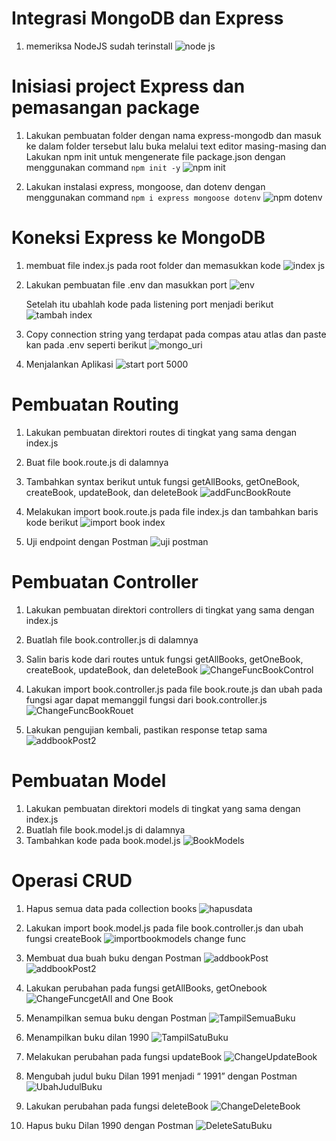 # Integrasi MongoDB dan Express

1. memeriksa NodeJS sudah terinstall
   ![node js](https://github.com/FarhanHaf/PEMIN/assets/103462399/0dcea7e5-3fa9-4b76-ba2e-be153b223583)

# Inisiasi project Express dan pemasangan package
1. Lakukan pembuatan folder dengan nama express-mongodb dan masuk ke dalam folder tersebut lalu buka melalui text editor masing-masing
   dan Lakukan npm init untuk mengenerate file package.json dengan menggunakan command `npm init -y`
   ![npm init](https://github.com/FarhanHaf/PEMIN/assets/103462399/a77684f2-abf3-4953-b754-9a9c79423aa1)

2. Lakukan instalasi express, mongoose, dan dotenv dengan menggunakan command `npm i express mongoose dotenv`
   ![npm dotenv](https://github.com/FarhanHaf/PEMIN/assets/103462399/b48a353c-ddba-4f9e-b833-5bcf70857368)

# Koneksi Express ke MongoDB

1. membuat file index.js pada root folder dan memasukkan kode
   ![index js](https://github.com/FarhanHaf/PEMIN/assets/103462399/d1af7ef1-2ff5-48e9-917d-e49d2dfd8050)

2. Lakukan pembuatan file .env dan masukkan port
![env](https://github.com/FarhanHaf/PEMIN/assets/103462399/2e6ef18b-3fa0-44fe-8b1f-de18cda7a47c)

    Setelah itu ubahlah kode pada listening port menjadi berikut
   ![tambah index](https://github.com/FarhanHaf/PEMIN/assets/103462399/bee0d747-7f3e-4e3a-beb1-870d4488cb86)

3. Copy connection string yang terdapat pada compas atau atlas dan paste kan pada .env seperti berikut
   ![mongo_uri](https://github.com/FarhanHaf/PEMIN/assets/103462399/25828ee3-8f48-435b-9297-392220d9c021)

4. Menjalankan Aplikasi
   ![start port 5000](https://github.com/FarhanHaf/PEMIN/assets/103462399/7e1489f2-108f-453a-b5f9-3deee92e33f6)

# Pembuatan Routing
1. Lakukan pembuatan direktori routes di tingkat yang sama dengan index.js
   
2. Buat file book.route.js di dalamnya
   
3. Tambahkan syntax berikut untuk fungsi getAllBooks, getOneBook, createBook, updateBook, dan deleteBook
   ![addFuncBookRoute](https://github.com/FarhanHaf/PEMIN/assets/103462399/cdd83f02-8a16-46b4-9734-b6699b69d91e)

4. Melakukan import book.route.js pada file index.js dan tambahkan baris kode berikut
   ![import book index](https://github.com/FarhanHaf/PEMIN/assets/103462399/31bfc063-49fe-41e1-8737-44d1933f486c)

5. Uji endpoint dengan Postman
   ![uji postman](https://github.com/FarhanHaf/PEMIN/assets/103462399/7e7776b0-c32e-4b39-8d81-cd2238bc8d7e)

# Pembuatan Controller
1. Lakukan pembuatan direktori controllers di tingkat yang sama dengan index.js
2. Buatlah file book.controller.js di dalamnya
3. Salin baris kode dari routes untuk fungsi getAllBooks, getOneBook, createBook, updateBook, dan deleteBook
   ![ChangeFuncBookControl](https://github.com/FarhanHaf/PEMIN/assets/103462399/3a77c3de-f61c-417c-8550-a58d4a9525dc)

4. Lakukan import book.controller.js pada file book.route.js dan ubah pada fungsi agar dapat memanggil fungsi dari book.controller.js
   ![ChangeFuncBookRouet](https://github.com/FarhanHaf/PEMIN/assets/103462399/70833573-7870-4f3a-a84a-59fd5096c244)

5. Lakukan pengujian kembali, pastikan response tetap sama
   ![addbookPost2](https://github.com/FarhanHaf/PEMIN/assets/103462399/a9a7f689-7ecd-41cb-95fd-2d01614124f3)

# Pembuatan Model
1. Lakukan pembuatan direktori models di tingkat yang sama dengan index.js
2. Buatlah file book.model.js di dalamnya
3. Tambahkan kode pada book.model.js
   ![BookModels](https://github.com/FarhanHaf/PEMIN/assets/103462399/a1c7748f-b582-4661-afc7-73dd2602bf67)

# Operasi CRUD
1. Hapus semua data pada collection books
![hapusdata](https://github.com/FarhanHaf/PEMIN/assets/103462399/760c85f1-ad59-4c09-af57-c66b5ccf81ee)

2. Lakukan import book.model.js pada file book.controller.js dan ubah fungsi createBook
   ![importbookmodels change func](https://github.com/FarhanHaf/PEMIN/assets/103462399/2d1db51e-5e53-457f-b7a3-a64f05916ca9)

3. Membuat dua buah buku dengan Postman
   ![addbookPost](https://github.com/FarhanHaf/PEMIN/assets/103462399/ec20c719-047d-45a7-b4c4-d3af8838c783)
   ![addbookPost2](https://github.com/FarhanHaf/PEMIN/assets/103462399/0eb06be7-dd17-4393-8196-9a7064aefe9c)

4. Lakukan perubahan pada fungsi getAllBooks, getOnebook
   ![ChangeFuncgetAll and One Book](https://github.com/FarhanHaf/PEMIN/assets/103462399/a92a8de4-b84e-4f91-a2db-7a71b3303a22)

5. Menampilkan semua buku dengan Postman
   ![TampilSemuaBuku](https://github.com/FarhanHaf/PEMIN/assets/103462399/de0562a5-7091-48ae-9337-a1218982661e)

6. Menampilkan buku dilan 1990
   ![TampilSatuBuku](https://github.com/FarhanHaf/PEMIN/assets/103462399/12ce8558-aafa-44b8-b3af-cd521b32eb0a)

7. Melakukan perubahan pada fungsi updateBook
   ![ChangeUpdateBook](https://github.com/FarhanHaf/PEMIN/assets/103462399/5469aeb0-3e65-4ef4-854b-95ad6c236c61)

9. Mengubah judul buku Dilan 1991 menjadi “<NAMA PANGGILAN> 1991” dengan Postman
   ![UbahJudulBuku](https://github.com/FarhanHaf/PEMIN/assets/103462399/6b9e3cb1-9856-4ecd-8d56-295a2bab0bd0)
 
11. Lakukan perubahan pada fungsi deleteBook
    ![ChangeDeleteBook](https://github.com/FarhanHaf/PEMIN/assets/103462399/5025c287-28f1-4930-8114-0f8eb24e2783)

13. Hapus buku Dilan 1990 dengan Postman
    ![DeleteSatuBuku](https://github.com/FarhanHaf/PEMIN/assets/103462399/4bbe349f-47b0-4ad1-a055-f112790fffc2)








